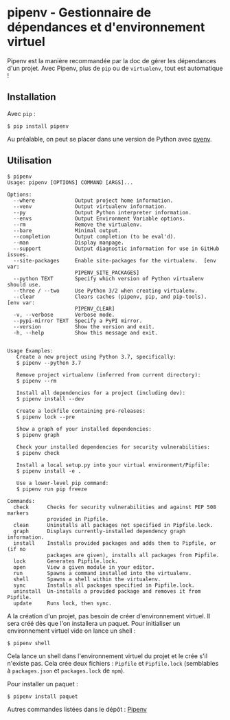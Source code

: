# pipenv - Gestionnaire de dépendances et d'environnement virtuel

Pipenv est la manière recommandée par la doc de gérer les dépendances d'un projet. Avec Pipenv, plus de `pip` ou de `virtualenv`, tout est automatique !

## Installation

Avec `pip` :

```text
$ pip install pipenv
```

Au préalable, on peut se placer dans une version de Python avec [pyenv](pyenv.md).

## Utilisation

```text
$ pipenv
Usage: pipenv [OPTIONS] COMMAND [ARGS]...

Options:
  --where             Output project home information.
  --venv              Output virtualenv information.
  --py                Output Python interpreter information.
  --envs              Output Environment Variable options.
  --rm                Remove the virtualenv.
  --bare              Minimal output.
  --completion        Output completion (to be eval'd).
  --man               Display manpage.
  --support           Output diagnostic information for use in GitHub issues.
  --site-packages     Enable site-packages for the virtualenv.  [env var:
                      PIPENV_SITE_PACKAGES]
  --python TEXT       Specify which version of Python virtualenv should use.
  --three / --two     Use Python 3/2 when creating virtualenv.
  --clear             Clears caches (pipenv, pip, and pip-tools).  [env var:
                      PIPENV_CLEAR]
  -v, --verbose       Verbose mode.
  --pypi-mirror TEXT  Specify a PyPI mirror.
  --version           Show the version and exit.
  -h, --help          Show this message and exit.


Usage Examples:
   Create a new project using Python 3.7, specifically:
   $ pipenv --python 3.7

   Remove project virtualenv (inferred from current directory):
   $ pipenv --rm

   Install all dependencies for a project (including dev):
   $ pipenv install --dev

   Create a lockfile containing pre-releases:
   $ pipenv lock --pre

   Show a graph of your installed dependencies:
   $ pipenv graph

   Check your installed dependencies for security vulnerabilities:
   $ pipenv check

   Install a local setup.py into your virtual environment/Pipfile:
   $ pipenv install -e .

   Use a lower-level pip command:
   $ pipenv run pip freeze

Commands:
  check      Checks for security vulnerabilities and against PEP 508 markers
             provided in Pipfile.
  clean      Uninstalls all packages not specified in Pipfile.lock.
  graph      Displays currently-installed dependency graph information.
  install    Installs provided packages and adds them to Pipfile, or (if no
             packages are given), installs all packages from Pipfile.
  lock       Generates Pipfile.lock.
  open       View a given module in your editor.
  run        Spawns a command installed into the virtualenv.
  shell      Spawns a shell within the virtualenv.
  sync       Installs all packages specified in Pipfile.lock.
  uninstall  Un-installs a provided package and removes it from Pipfile.
  update     Runs lock, then sync.
```

A la création d'un projet, pas besoin de créer d'environnement virtuel. Il sera créé dès que l'on installera un paquet. Pour initialiser un environnement virtuel vide on lance un shell :

```text
$ pipenv shell
```

Cela lance un shell dans l'environnement virtuel du projet et le crée s'il n'existe pas. Cela crée deux fichiers : `Pipfile` et `Pipfile.lock` \(semblables à `packages.json` et `packages.lock` de `npm`\).

Pour installer un paquet :

```text
$ pipenv install paquet
```

Autres commandes listées dans le dépôt : [Pipenv](https://github.com/pypa/pipenv#-usage)

